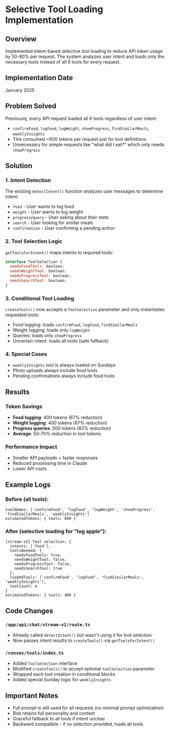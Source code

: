 # Selective Tool Loading Implementation

## Overview
Implemented intent-based selective tool loading to reduce API token usage by 50-80% per request. The system analyzes user intent and loads only the necessary tools instead of all 6 tools for every request.

## Implementation Date
January 2025

## Problem Solved
Previously, every API request loaded all 6 tools regardless of user intent:
- `confirmFood`, `logFood`, `logWeight`, `showProgress`, `findSimilarMeals`, `weeklyInsights`
- This consumed ~600 tokens per request just for tool definitions
- Unnecessary for simple requests like "what did I eat?" which only needs `showProgress`

## Solution

### 1. Intent Detection
The existing `detectIntent()` function analyzes user messages to determine intent:
- `food` - User wants to log food
- `weight` - User wants to log weight
- `progress`/`query` - User asking about their stats
- `search` - User looking for similar meals
- `confirmation` - User confirming a pending action

### 2. Tool Selection Logic
`getToolsForIntent()` maps intents to required tools:
```javascript
interface ToolSelection {
  needsFoodTools: boolean;
  needsWeightTool: boolean;
  needsProgressTool: boolean;
  needsSearchTool: boolean;
}
```

### 3. Conditional Tool Loading
`createTools()` now accepts a `ToolSelection` parameter and only instantiates requested tools:
- Food logging: loads `confirmFood`, `logFood`, `findSimilarMeals`
- Weight logging: loads only `logWeight`
- Queries: loads only `showProgress`
- Uncertain intent: loads all tools (safe fallback)

### 4. Special Cases
- `weeklyInsights` tool is always loaded on Sundays
- Photo uploads always include food tools
- Pending confirmations always include food tools

## Results

### Token Savings
- **Food logging**: 400 tokens (67% reduction)
- **Weight logging**: 400 tokens (67% reduction) 
- **Progress queries**: 500 tokens (83% reduction)
- **Average**: 50-70% reduction in tool tokens

### Performance Impact
- Smaller API payloads = faster responses
- Reduced processing time in Claude
- Lower API costs

## Example Logs

### Before (all tools):
```
toolNames: ['confirmFood', 'logFood', 'logWeight', 'showProgress', 'findSimilarMeals', 'weeklyInsights']
estimatedTokens: { tools: 600 }
```

### After (selective loading for "log apple"):
```
[stream-v2] Tool selection: {
  intents: ['food'],
  toolsNeeded: {
    needsFoodTools: true,
    needsWeightTool: false,
    needsProgressTool: false,
    needsSearchTool: true
  },
  loadedTools: ['confirmFood', 'logFood', 'findSimilarMeals', 'weeklyInsights'],
  toolCount: 4
}
estimatedTokens: { tools: 400 }
```

## Code Changes

### `/app/api/chat/stream-v2/route.ts`
- Already called `detectIntent()` but wasn't using it for tool selection
- Now passes intent results to `createTools()` via `getToolsForIntent()`

### `/convex/tools/index.ts`
- Added `ToolSelection` interface
- Modified `createTools()` to accept optional `toolSelection` parameter
- Wrapped each tool creation in conditional blocks
- Added special Sunday logic for `weeklyInsights`

## Important Notes
- Full prompt is still used for all requests (no minimal prompt optimization)
- Bob retains full personality and context
- Graceful fallback to all tools if intent unclear
- Backward compatible - if no selection provided, loads all tools